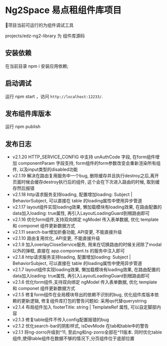 # Ng2Space 易点租组件库项目

项目当前可运行的为组件调试工具

projects/edz-ng2-library 为 组件库源码

## 安装依赖

在当前目录 npm i 安装应用依赖;

## 启动调试

运行 npm start ，访问 `http://localhost:12233/`.

## 发布组件库版本

运行 npm publish

## 发布日志
- v2.1.20 HTTP_SERVICE_CONFIG 中支持 unAuthCode 字段, 在form组件增加 componentParam 字段支持,  form组件的form参数改变会重新渲染所有组件, 以及input类型的disabled功能
- v2.1.19 解决在路由复用服务中一个bug, 删除缓存并且执行destroy之后,离开页面时候会缓存destroy执行后的组件, 这个会在下次进入路由的时候, 取到缓存然后报错
- v2.1.18 http请求服务支持loading, 配置增加loading: Subject | BehaviorSubject, 可以直接在 table 的loading属性中使用异步管道
- v2.1.17 layout组件实现loading效果, 懒加载模块有loading效果, 在路由配置的data加入loading: true属性, 再引入LayoutLoadingGuard到根路由即可
- v2.1.16 优化form组件,支持双向绑定 ngModel 传入表单数据, 优化 template 和 componet 组件更新数据方式
- v2.1.11 search-bar增加折叠功能, API变更, 不能直接升级
- v2.1.10 路由复用优化, API变更, 不能直接升级
- v2.1.9 加入overlayCloseService服务, 用来在切换路由的时候关闭除了modal以外的弹框, 直接在 app.component.ts 的服务中注入即可
- v2.1.8 http请求服务支持loading, 配置增加loading: Subject | BehaviorSubject, 可以直接在 table 的loading属性中使用异步管道
- v2.1.7 layout组件实现loading效果, 懒加载模块有loading效果, 在路由配置的data加入loading: true属性, 再引入LayoutLoadingGuard到根路由即可
- v2.1.6 优化form组件,支持双向绑定 ngModel 传入表单数据, 优化 template 和 componet 组件更新数据方式
- v2.1.5 修复form组件在全局模块导出的依赖不识别的bug, 优化组件库版本依赖的更新逻辑, 修复组件库打包的警告问题如: 采用qs代替querystring
- v2.1.4 布局组件加入 footerTitle: string | TemplateRef 属性, 可以自定脚部内容
- v2.1.3 修复table组件不传入config配置报错的bug
- v2.1.2 优化search-bar的阴影样式, isDevMode 在tab和table中的警告
- v2.1.1 将ng-zorro升级到^11, 至此ng和ng-zorro全部在^11版本. 同时优化table组件,使得table组件在数据不够的情况下,分页组件位于底部位置

